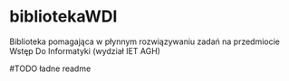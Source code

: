 # bibliotekaWDI
Biblioteka pomagająca w płynnym rozwiązywaniu zadań na przedmiocie Wstęp Do Informatyki (wydział IET AGH)

#TODO ładne readme 
